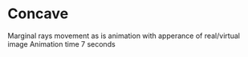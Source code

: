 # Concave
Marginal rays movement as is animation with apperance of real/virtual image Animation time 7 seconds
